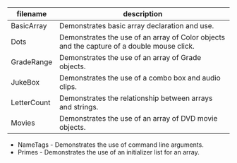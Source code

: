 
| filename    | description                                                                                |
| ----------- | -------------------------------------------------------------------------------------------|
| BasicArray  | Demonstrates basic array declaration and use.                                              |
| Dots        | Demonstrates the use of an array of Color objects and the capture of a double mouse click. |
| GradeRange  | Demonstrates the use of an array of Grade objects.                                         |
| JukeBox     | Demonstrates the use of a combo box and audio clips.                                       |
| LetterCount | Demonstrates the relationship between arrays and strings.                                  |
| Movies      | Demonstrates the use of an array of DVD movie objects.                                     |

- NameTags - Demonstrates the use of command line arguments.
- Primes - Demonstrates the use of an initializer list for an array.
